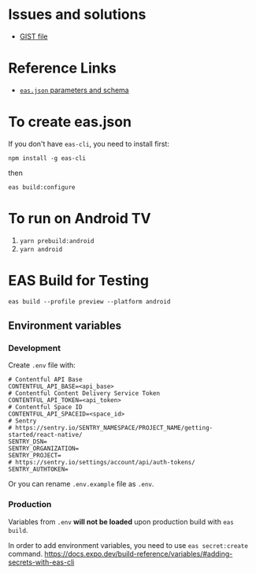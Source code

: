 # Issues and solutions

- [GIST file](https://gist.github.com/abdullahceylan/a3738c184abd1e79ccecaad6f53b0ffe)

# Reference Links
- [`eas.json` parameters and schema](https://github.com/expo/eas-cli/blob/1637573d7287dffc2965f8c6090aefc06f1b1759/packages/eas-json/schema/eas.schema.json#L130)

# To create eas.json
If you don't have `eas-cli`, you need to install first:

```
npm install -g eas-cli
```
then 

```
eas build:configure
```

# To run on Android TV
1. `yarn prebuild:android`
2. `yarn android`

# EAS Build for Testing

```
eas build --profile preview --platform android
```

## Environment variables
### **Development**
Create `.env` file with:
```
# Contentful API Base
CONTENTFUL_API_BASE=<api_base>
# Contentful Content Delivery Service Token
CONTENTFUL_API_TOKEN=<api_token>
# Contentful Space ID
CONTENTFUL_API_SPACEID=<space_id>
# Sentry
# https://sentry.io/SENTRY_NAMESPACE/PROJECT_NAME/getting-started/react-native/
SENTRY_DSN=
SENTRY_ORGANIZATION=
SENTRY_PROJECT=
# https://sentry.io/settings/account/api/auth-tokens/
SENTRY_AUTHTOKEN=
```

Or you can rename `.env.example` file as `.env`.

### **Production**
Variables from `.env` **will not be loaded** upon production build with `eas build`. 

In order to add environment variables, you need to use `eas secret:create` command. https://docs.expo.dev/build-reference/variables/#adding-secrets-with-eas-cli